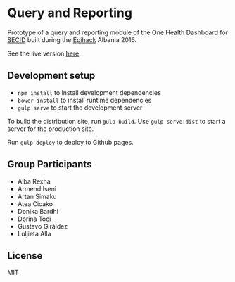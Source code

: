 # Query and Reporting

Prototype of a query and reporting module of the One Health Dashboard for
[SECID](https://secids.com) built during the [Epihack](http://e-learning.epihack.org/) Albania 2016.

See the live version [here](https://epihack-albania.github.io/query-reporting).


## Development setup

- `npm install` to install development dependencies
- `bower install` to install runtime dependencies
- `gulp serve` to start the development server

To build the distribution site, run `gulp build`. Use `gulp serve:dist` to start
a server for the production site.

Run `gulp deploy` to deploy to Github pages.


## Group Participants

- Alba Rexha
- Armend Iseni
- Artan Simaku
- Atea Cicako
- Donika Bardhi
- Dorina Toci
- Gustavo Giráldez
- Luljieta Alla


## License

MIT
